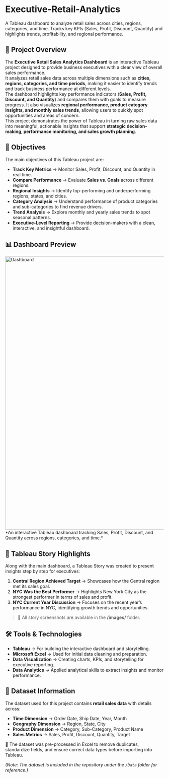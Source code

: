 # Executive-Retail-Analytics
A Tableau dashboard to analyze retail sales across cities, regions, categories, and time. Tracks key KPIs (Sales, Profit, Discount, Quantity) and highlights trends, profitability, and regional performance.

## 📌 Project Overview  
The **Executive Retail Sales Analytics Dashboard** is an interactive Tableau project designed to provide business executives with a clear view of overall sales performance.  
It analyzes retail sales data across multiple dimensions such as **cities, regions, categories, and time periods**, making it easier to identify trends and track business performance at different levels.  
The dashboard highlights key performance indicators (**Sales, Profit, Discount, and Quantity**) and compares them with goals to measure progress. It also visualizes **regional performance, product category insights, and monthly sales trends**, allowing users to quickly spot opportunities and areas of concern.  
This project demonstrates the power of Tableau in turning raw sales data into meaningful, actionable insights that support **strategic decision-making, performance monitoring, and sales growth planning**.

## 🎯 Objectives  
The main objectives of this Tableau project are:  

- **Track Key Metrics** → Monitor Sales, Profit, Discount, and Quantity in real time.  
- **Compare Performance** → Evaluate **Sales vs. Goals** across different regions.  
- **Regional Insights** → Identify top-performing and underperforming regions, states, and cities.  
- **Category Analysis** → Understand performance of product categories and sub-categories to find revenue drivers.  
- **Trend Analysis** → Explore monthly and yearly sales trends to spot seasonal patterns.  
- **Executive-Level Reporting** → Provide decision-makers with a clean, interactive, and insightful dashboard.  

## 📊 Dashboard Preview 
<img width="1906" height="869" alt="Dashboard" src="https://github.com/user-attachments/assets/43d72b7a-6efb-43a5-8db0-8edd10f54506" />
*An interactive Tableau dashboard tracking Sales, Profit, Discount, and Quantity across regions, categories, and time.*  

## 📖 Tableau Story Highlights
Along with the main dashboard, a Tableau Story was created to present insights step by step for executives:  

1. **Central Region Achieved Target** → Showcases how the Central region met its sales goal.  
2. **NYC Was the Best Performer** → Highlights New York City as the strongest performer in terms of sales and profit.  
3. **NYC Current Year Discussion** → Focuses on the recent year’s performance in NYC, identifying growth trends and opportunities.  

> 📂 All story screenshots are available in the **/images/** folder.

## 🛠 Tools & Technologies  

- **Tableau** → For building the interactive dashboard and storytelling.  
- **Microsoft Excel** → Used for initial data cleaning and preparation.  
- **Data Visualization** → Creating charts, KPIs, and storytelling for executive reporting.  
- **Data Analytics** → Applied analytical skills to extract insights and monitor performance.  

## 📂 Dataset Information  

The dataset used for this project contains **retail sales data** with details across:  

- **Time Dimension** → Order Date, Ship Date, Year, Month  
- **Geography Dimension** → Region, State, City  
- **Product Dimension** → Category, Sub-Category, Product Name  
- **Sales Metrics** → Sales, Profit, Discount, Quantity, Target  

📌 The dataset was pre-processed in Excel to remove duplicates, standardize fields, and ensure correct data types before importing into Tableau.  

*(Note: The dataset is included in the repository under the `/Data` folder for reference.)*  

